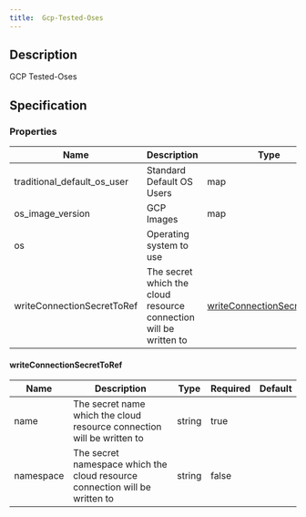 ```yaml
---
title:  Gcp-Tested-Oses
---
```


## Description

GCP Tested-Oses

## Specification


### Properties

 Name | Description | Type | Required | Default 
 ------------ | ------------- | ------------- | ------------- | ------------- 
 traditional_default_os_user | Standard Default OS Users | map | false |  
 os_image_version | GCP Images | map | false |  
 os | Operating system to use |  | false |  
 writeConnectionSecretToRef | The secret which the cloud resource connection will be written to | [writeConnectionSecretToRef](#writeConnectionSecretToRef) | false |  


#### writeConnectionSecretToRef

 Name | Description | Type | Required | Default 
 ------------ | ------------- | ------------- | ------------- | ------------- 
 name | The secret name which the cloud resource connection will be written to | string | true |  
 namespace | The secret namespace which the cloud resource connection will be written to | string | false |  
